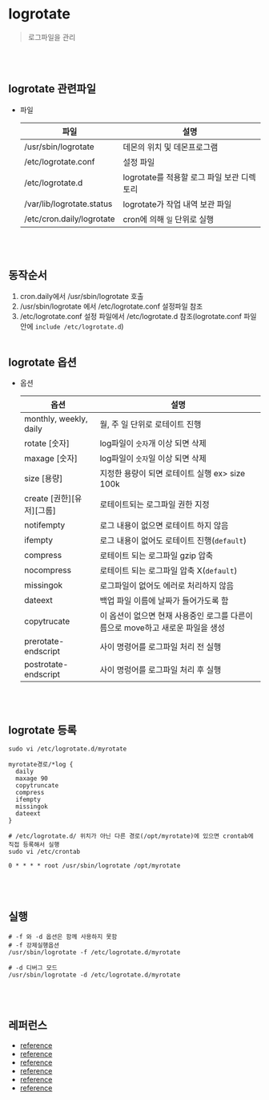 # logrotate
> 로그파일을 관리

<br><br>
## logrotate 관련파일
-  파일

    |파일|설명|
    |---|---|
    |/usr/sbin/logrotate|데몬의 위치 및 데몬프로그램|
    |/etc/logrotate.conf|설정 파일|
    |/etc/logrotate.d|logrotate를 적용할 로그 파일 보관 디렉토리|
    |/var/lib/logrotate.status|logrotate가 작업 내역 보관 파일|
    |/etc/cron.daily/logrotate|cron에 의해 `일` 단위로 실행|
<br><br>
## 동작순서
1. cron.daily에서 /usr/sbin/logrotate 호출
2. /usr/sbin/logrotate 에서 /etc/logrotate.conf 설정파일 참조
3. /etc/logrotate.conf 설정 파일에서 /etc/logrotate.d 참조(logrotate.conf 파일안에 `include /etc/logrotate.d`)
<br><br>
## logrotate 옵션
- 옵션

    |옵션|설명|
    |---|---|
    |monthly, weekly, daily|월, 주 일 단위로 로테이트 진행|
    |rotate [숫자]|log파일이 `숫자`개 이상 되면 삭제|
    |maxage [숫자]|log파일이 `숫자`일 이상 되면 삭제|
    |size [용량]|지정한 용량이 되면 로테이트 실행 ex> size 100k|
    |create [권한][유저][그룹]|로테이트되는 로그파일 권한 지정|
    |notifempty|로그 내용이 없으면 로테이트 하지 않음|
    |ifempty|로그 내용이 없어도 로테이트 진행(`default`)|
    |compress|로테이트 되는 로그파일 gzip 압축|
    |nocompress|로테이트 되는 로그파일 압축 X(`default`)|
    |missingok|로그파일이 없어도 에러로 처리하지 않음|
    |dateext|백업 파일 이름에 날짜가 들어가도록 함|
    |copytrucate|이 옵션이 없으면 현재 사용중인 로그를 다른이름으로 move하고 새로운 파일을 생성|
    |prerotate-endscript|사이 명령어를 로그파일 처리 전 실행|
    |postrotate-endscript|사이 명렁어를 로그파일 처리 후 실행|
<br><br>
## logrotate 등록
```shell script
sudo vi /etc/logrotate.d/myrotate

myrotate경로/*log {
  daily
  maxage 90
  copytruncate
  compress
  ifempty
  missingok
  dateext
}
```
```shell script
# /etc/logrotate.d/ 위치가 아닌 다른 경로(/opt/myrotate)에 있으면 crontab에 직접 등록해서 실행
sudo vi /etc/crontab

0 * * * * root /usr/sbin/logrotate /opt/myrotate
```
<br><br>
## 실행
```shell script
# -f 와 -d 옵션은 함께 사용하지 못함
# -f 강제실행옵션
/usr/sbin/logrotate -f /etc/logrotate.d/myrotate

# -d 디버그 모드 
/usr/sbin/logrotate -d /etc/logrotate.d/myrotate
```
<br><br>
## 레퍼런스
- [reference](https://byd0105.tistory.com/29)
- [reference](https://m.blog.naver.com/PostView.nhn?blogId=zinyboy&logNo=220651013609&proxyReferer=https:%2F%2Fwww.google.com%2F)
- [reference](https://kykkyn2.tistory.com/75)
- [reference](https://blueskai.tistory.com/101)
- [reference](https://server-talk.tistory.com/271)
- [reference](https://m.blog.naver.com/PostView.nhn?blogId=didim365_&logNo=220405747299&proxyReferer=https:%2F%2Fwww.google.com%2F)